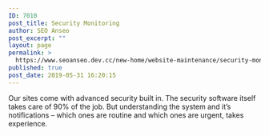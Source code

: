 ```yaml
---
ID: 7010
post_title: Security Monitoring
author: SEO Anseo
post_excerpt: ""
layout: page
permalink: >
  https://www.seoanseo.dev.cc/new-home/website-maintenance/security-monitoring/
published: true
post_date: 2019-05-31 16:20:15
---
```

Our sites come with advanced security built in. The security software itself takes care of 90% of the job. But understanding the system and it’s notifications – which ones are routine and which ones are urgent, takes experience.